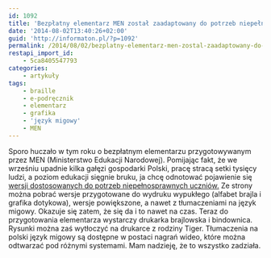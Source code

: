 ```yaml
---
id: 1092
title: 'Bezpłatny elementarz MEN został zaadaptowany do potrzeb niepełnosprawnych uczniów'
date: '2014-08-02T13:40:26+02:00'
guid: 'http://informaton.pl/?p=1092'
permalink: /2014/08/02/bezplatny-elementarz-men-zostal-zaadaptowany-do-potrzeb-niepelnosprawnych-uczniw/
restapi_import_id:
    - 5ca8405547793
categories:
    - artykuły
tags:
    - braille
    - e-podręcznik
    - elementarz
    - grafika
    - 'język migowy'
    - MEN
---
```


Sporo huczało w tym roku o bezpłatnym elementarzu przygotowywanym przez MEN (Ministerstwo Edukacji Narodowej). Pomijając fakt, że we wrześniu upadnie kilka gałęzi gospodarki Polski, pracę stracą setki tysięcy ludzi, a poziom edukacji sięgnie bruku, ja chcę odnotować pojawienie się [wersji dostosowanych do potrzeb niepełnosprawnych uczniów.](http://naszelementarz.men.gov.pl/cztery-wersje-adaptacji-naszego-elementarza-do-potrzeb-uczniow-niepelnosprawnych-gotowe/) Ze strony można pobrać wersje przygotowane do wydruku wypukłego (alfabet brajla i grafika dotykowa), wersje powiększone, a nawet z tłumaczeniami na język migowy. Okazuje się zatem, że się da i to nawet na czas. Teraz do przygotowania elementarza wystarczy drukarka brajlowska i bindownica. Rysunki można zaś wytłoczyć na drukarce z rodziny Tiger. Tłumaczenia na polski język migowy są dostępne w postaci nagrań wideo, które można odtwarzać pod różnymi systemami. Mam nadzieję, że to wszystko zadziała.
